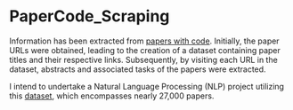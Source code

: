 # PaperCode_Scraping


Information has been extracted from [papers with code](https://paperswithcode.com/sota). Initially, the paper URLs were obtained, leading to the creation of a dataset containing paper titles and their respective links. Subsequently, by visiting each URL in the dataset, abstracts and associated tasks of the papers were extracted.

I intend to undertake a Natural Language Processing (NLP) project utilizing this [dataset](all_data.csv), which encompasses nearly 27,000 papers.
